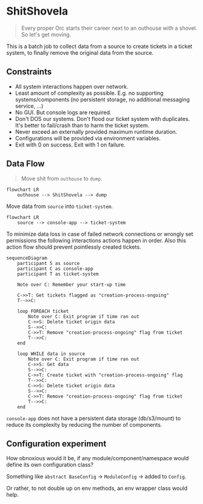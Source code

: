 # ShitShovela

> Every proper Orc starts their career next to an outhouse with a shovel.
> So let's get moving.

This is a batch job to collect data from a source to create tickets in a
ticket system, to finally remove the original data from the source.


## Constraints
- All system interactions happen over network.
- Least amount of complexity as possible. E.g. no supporting 
    systems/components (no persistent storage, no additional messaging
    service, ...)
- No GUI. But console logs are required.
- Don't DOS our systems. Don't flood our ticket system with duplicates. It's
    better to fail/crash than to harm the ticket system.
- Never exceed an externally provided maximum runtime duration.
- Configurations will be provided via environment variables.
- Exit with 0 on success. Exit with 1 on failure.


## Data Flow
> Move shit from `outhouse` to `dump`.
```mermaid
flowchart LR
    outhouse --> ShitShovela --> dump
```

Move data from `source` into `ticket-system`.
```mermaid
flowchart LR
    source --> console-app --> ticket-system
```

To minimize data loss in case of failed network connections or wrongly set
permissions the following interactions actions happen in order. Also
this action flow should prevent pointlessly created tickets.

```mermaid
sequenceDiagram
    participant S as source
    participant C as console-app
    participant T as ticket-system

    Note over C: Remember your start-up time

    C->>T: Get tickets flagged as "creation-process-ongoing"
    T-->>C: 

    loop FOREACH ticket
        Note over C: Exit program if time ran out
        C->>S: Delete ticket origin data
        S-->>C: 
        C->>T: Remove "creation-process-ongoing" flag from ticket
        T-->>C: 
    end

    loop WHILE data in source
        Note over C: Exit program if time ran out
        C->>S: Get data
        S-->>C: 
        C->>T: Create ticket with "creation-process-ongoing" flag
        T-->>C: 
        C->>S: Delete ticket origin data
        S-->>C: 
        C->>T: Remove "creation-process-ongoing" flag from ticket
        T-->>C: 
    end
```

`console-app` does not have a persistent data storage (db/s3/mount) to reduce 
its complexity by reducing the number of components.


## Configuration experiment

How obnoxious would it be, if any module/component/namespace would define its own configuration class?

Something like `abstract BaseConfig` -> `ModuleConfig` -> added to `Config`.

Or rather, to not double up on env methods, an env wrapper class would help.
